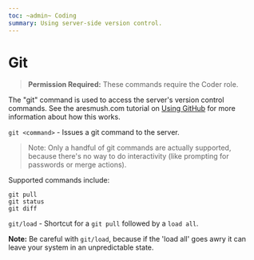 ```yaml
---
toc: ~admin~ Coding
summary: Using server-side version control.
---
```

# Git

> **Permission Required:** These commands require the Coder role.

The "git" command is used to access the server's version control commands.  See the aresmush.com tutorial on [Using GitHub](https://aresmush.com/tutorials/code/git.html) for more information about how this works.

`git <command>` - Issues a git command to the server.  

> Note: Only a handful of git commands are actually supported, because there's no way to do interactivity (like prompting for passwords or merge actions).

Supported commands include:  

    git pull
    git status
    git diff

`git/load` - Shortcut for a `git pull` followed by a `load all`. 

**Note:** Be careful with `git/load`, because if the 'load all' goes awry it can leave your system in an unpredictable state.
